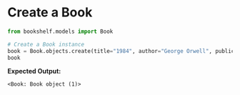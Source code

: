 # Create a Book

```python
from bookshelf.models import Book

# Create a Book instance
book = Book.objects.create(title="1984", author="George Orwell", publication_year=1949)
book
```

**Expected Output:**
```
<Book: Book object (1)>
```


